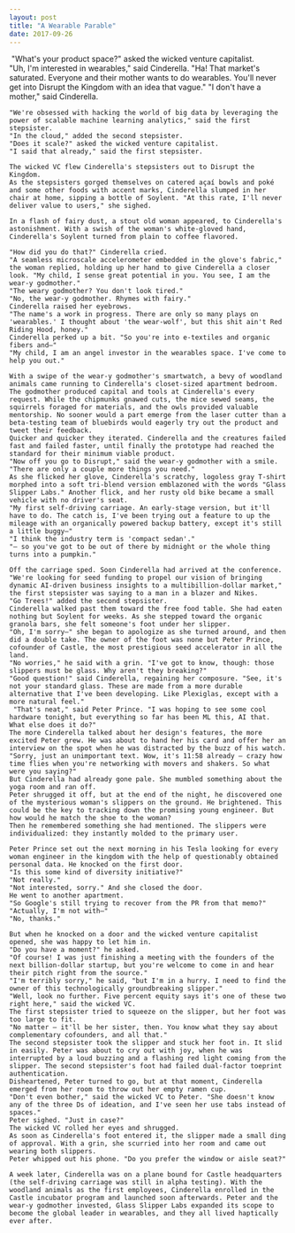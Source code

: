 ```yaml
---
layout: post
title: "A Wearable Parable"
date: 2017-09-26
---
```


&nbsp;"What's your product space?" asked the wicked venture capitalist.<br />
    "Uh, I'm interested in wearables," said Cinderella.
    "Ha! That market's saturated. Everyone and their mother wants to do wearables. You'll never get into Disrupt the Kingdom with an idea that vague."
    "I don't have a mother," said Cinderella.

    "We're obsessed with hacking the world of big data by leveraging the power of scalable machine learning analytics," said the first stepsister.
    "In the cloud," added the second stepsister.
    "Does it scale?" asked the wicked venture capitalist.
    "I said that already," said the first stepsister.

    The wicked VC flew Cinderella's stepsisters out to Disrupt the Kingdom.
    As the stepsisters gorged themselves on catered açaí bowls and poké and some other foods with accent marks, Cinderella slumped in her chair at home, sipping a bottle of Soylent. "At this rate, I'll never deliver value to users," she sighed.

    In a flash of fairy dust, a stout old woman appeared, to Cinderella's astonishment. With a swish of the woman's white-gloved hand, Cinderella's Soylent turned from plain to coffee flavored.

    "How did you do that?" Cinderella cried.
    "A seamless microscale accelerometer embedded in the glove's fabric," the woman replied, holding up her hand to give Cinderella a closer look. "My child, I sense great potential in you. You see, I am the wear-y godmother."
    "The weary godmother? You don't look tired."
    "No, the wear-y godmother. Rhymes with fairy."
    Cinderella raised her eyebrows.
    "The name's a work in progress. There are only so many plays on 'wearables.' I thought about 'the wear-wolf', but this shit ain't Red Riding Hood, honey."
    Cinderella perked up a bit. "So you're into e-textiles and organic fibers and–"
    "My child, I am an angel investor in the wearables space. I've come to help you out."

    With a swipe of the wear-y godmother's smartwatch, a bevy of woodland animals came running to Cinderella's closet-sized apartment bedroom. The godmother produced capital and tools at Cinderella's every request. While the chipmunks gnawed cuts, the mice sewed seams, the squirrels foraged for materials, and the owls provided valuable mentorship. No sooner would a part emerge from the laser cutter than a beta-testing team of bluebirds would eagerly try out the product and tweet their feedback. 
    Quicker and quicker they iterated. Cinderella and the creatures failed fast and failed faster, until finally the prototype had reached the standard for their minimum viable product.
    "Now off you go to Disrupt," said the wear-y godmother with a smile. "There are only a couple more things you need."
    As she flicked her glove, Cinderella's scratchy, logoless gray T-shirt morphed into a soft tri-blend version emblazoned with the words "Glass Slipper Labs." Another flick, and her rusty old bike became a small vehicle with no driver's seat.
    "My first self-driving carriage. An early-stage version, but it'll have to do. The catch is, I've been trying out a feature to up the mileage with an organically powered backup battery, except it's still a little buggy–"
    "I think the industry term is 'compact sedan'."
    "– so you've got to be out of there by midnight or the whole thing turns into a pumpkin."

    Off the carriage sped. Soon Cinderella had arrived at the conference.
    "We're looking for seed funding to propel our vision of bringing dynamic AI-driven business insights to a multibillion-dollar market," the first stepsister was saying to a man in a blazer and Nikes.
    "Go Trees!" added the second stepsister.
    Cinderella walked past them toward the free food table. She had eaten nothing but Soylent for weeks. As she stepped toward the organic granola bars, she felt someone's foot under her slipper.
    "Oh, I'm sorry–" she began to apologize as she turned around, and then did a double take. The owner of the foot was none but Peter Prince, cofounder of Castle, the most prestigious seed accelerator in all the land.
    "No worries," he said with a grin. "I've got to know, though: those slippers must be glass. Why aren't they breaking?"
    "Good question!" said Cinderella, regaining her composure. "See, it's not your standard glass. These are made from a more durable alternative that I've been developing. Like Plexiglas, except with a more natural feel."
     "That's neat," said Peter Prince. "I was hoping to see some cool hardware tonight, but everything so far has been ML this, AI that. What else does it do?"
    The more Cinderella talked about her design's features, the more excited Peter grew. He was about to hand her his card and offer her an interview on the spot when he was distracted by the buzz of his watch.
    "Sorry, just an unimportant text. Wow, it's 11:58 already – crazy how time flies when you're networking with movers and shakers. So what were you saying?"
    But Cinderella had already gone pale. She mumbled something about the yoga room and ran off.
    Peter shrugged it off, but at the end of the night, he discovered one of the mysterious woman's slippers on the ground. He brightened. This could be the key to tracking down the promising young engineer. But how would he match the shoe to the woman?
    Then he remembered something she had mentioned. The slippers were individualized: they instantly molded to the primary user.

    Peter Prince set out the next morning in his Tesla looking for every woman engineer in the kingdom with the help of questionably obtained personal data. He knocked on the first door.
    "Is this some kind of diversity initiative?"
    "Not really."
    "Not interested, sorry." And she closed the door.
    He went to another apartment.
    "So Google's still trying to recover from the PR from that memo?"
    "Actually, I'm not with–"
    "No, thanks."

    But when he knocked on a door and the wicked venture capitalist opened, she was happy to let him in.
    "Do you have a moment?" he asked.
    "Of course! I was just finishing a meeting with the founders of the next billion-dollar startup, but you're welcome to come in and hear their pitch right from the source."
    "I'm terribly sorry," he said, "but I'm in a hurry. I need to find the owner of this technologically groundbreaking slipper."
    "Well, look no further. Five percent equity says it's one of these two right here," said the wicked VC.
    The first stepsister tried to squeeze on the slipper, but her foot was too large to fit.
    "No matter – it'll be her sister, then. You know what they say about complementary cofounders, and all that."
    The second stepsister took the slipper and stuck her foot in. It slid in easily. Peter was about to cry out with joy, when he was interrupted by a loud buzzing and a flashing red light coming from the slipper. The second stepsister's foot had failed dual-factor toeprint authentication.
    Disheartened, Peter turned to go, but at that moment, Cinderella emerged from her room to throw out her empty ramen cup.
    "Don't even bother," said the wicked VC to Peter. "She doesn't know any of the three Ds of ideation, and I've seen her use tabs instead of spaces."
    Peter sighed. "Just in case?"
    The wicked VC rolled her eyes and shrugged.
    As soon as Cinderella's foot entered it, the slipper made a small ding of approval. With a grin, she scurried into her room and came out wearing both slippers.
    Peter whipped out his phone. "Do you prefer the window or aisle seat?"

    A week later, Cinderella was on a plane bound for Castle headquarters (the self-driving carriage was still in alpha testing). With the woodland animals as the first employees, Cinderella enrolled in the Castle incubator program and launched soon afterwards. Peter and the wear-y godmother invested, Glass Slipper Labs expanded its scope to become the global leader in wearables, and they all lived haptically ever after.


